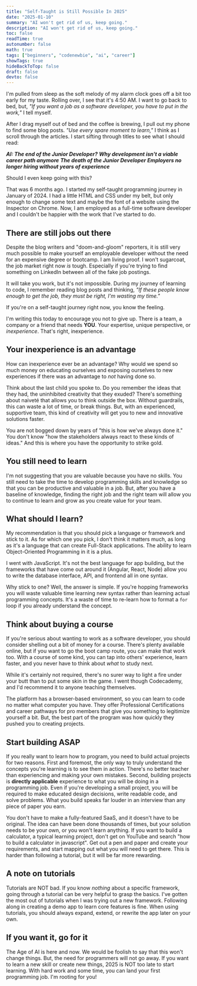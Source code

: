```yaml
---
title: "Self-Taught is Still Possible In 2025"
date: "2025-01-10"
summary: "AI won't get rid of us, keep going."
description: "AI won't get rid of us, keep going."
toc: false
readTime: true
autonumber: false
math: true
tags: ["beginners", "codenewbie", "ai", "career"]
showTags: true
hideBackToTop: false
draft: false
devto: false
---
```


I'm pulled from sleep as the soft melody of my alarm clock goes off a bit too early for my taste. Rolling over, I see that it's 4:50 AM. I want to go back to bed, but, *"If you want a job as a software developer, you have to put in the work,"* I tell myself.

After I drag myself out of bed and the coffee is brewing, I pull out my phone to find some blog posts. *"Use every spare moment to learn,"* I think as I scroll through the articles. I start sifting through titles to see what I should read:

*__AI: The end of the Junior Developer?__*
*__Why development isn't a viable career path anymore__*
*__The death of the Junior Developer__*
*__Employers no longer hiring without years of experience__*

Should I even keep going with this?

That was 6 months ago. I started my self-taught programming journey in January of 2024. I had a little HTML and CSS under my belt, but only enough to change some text and maybe the font of a website using the Inspector on Chrome. Now, I am employed as a full-time software developer and I couldn't be happier with the work that I've started to do. 

## There are still jobs out there

Despite the blog writers and "doom-and-gloom" reporters, it is still very much possible to make yourself an employable developer without the need for an expensive degree or bootcamp. I am living proof. I won't sugarcoat, the job market right now *is* tough. Especially if you're trying to find something on LinkedIn between all of the fake job postings. 

It will take you work, but it's not impossible. During my journey of learning to code, I remember reading blog posts and thinking, *"If these people know enough to get the job, they must be right, I'm wasting my time."* 

If you're on a self-taught journey right now, you know the feeling. 

I'm writing this today to encourage you not to give up. There is a team, a company or a friend that needs **YOU**. Your expertise, unique perspective, or _inexperience_. That's right, inexperience. 

## Your inexperience is an advantage

How can inexperience ever be an advantage? Why would we spend so much money on educating ourselves and exposing ourselves to new experiences if there was an advantage to *not* having done so. 

Think about the last child you spoke to. Do you remember the ideas that they had, the uninhibited creativity that they exuded? There's something about naiveté that allows you to think outside the box. Without guardrails, this can waste a lot of time, or break things. But, with an experienced, supportive team, this kind of creativity will get you to new and innovative solutions faster. 

You are not bogged down by years of "this is how we've always done it." You don't know "how the stakeholders always react to these kinds of ideas." And this is where you have the opportunity to strike gold.

## You still need to learn

I'm not suggesting that you are valuable because you have no skills. You still need to take the time to develop programming skills and knowledge so that you can be productive and valuable in a job. But, after you have a baseline of knowledge, finding the right job and the right team will allow you to continue to learn and grow as you create value for your team.

## What should I learn?

My recommendation is that you should pick a language or framework and stick to it. As for which one you pick, I don't think it matters much, as long as it's a language that can create Full-Stack applications. The ability to learn Object-Oriented Programming in it is a plus. 

I went with JavaScript. It's not the best language for app building, but the frameworks that have come out around it (Angular, React, Node) allow you to write the database interface, API, and frontend all in one syntax.

Why stick to one? Well, the answer is simple. If you're hopping frameworks you will waste valuable time learning new syntax rather than learning actual programming concepts. It's a waste of time to re-learn how to format a `for` loop if you already understand the concept. 

## Think about buying a course

If you're serious about wanting to work as a software developer, you should consider shelling out a bit of money for a course. There's plenty available online, but if you want to go the boot camp route, you can make that work too. With a course of some kind, you can tap into others' experience, learn faster, and you never have to think about *what* to study next.

While it's certainly not required, there's no surer way to light a fire under your butt than to put some skin in the game. I went though Codecademy, and I'd recommend it to anyone teaching themselves. 

The platform has a browser-based environment, so you can learn to code no matter what computer you have. They offer Professional Certifications and career pathways for pro members that give you something to legitimize yourself a bit. But, the best part of the program was how quickly they pushed you to creating projects. 

## Start building ASAP

If you really want to learn how to program, you need to build actual projects for two reasons. First and foremost, the only way to truly understand the concepts you're learning is to see them in action. There's no better teacher than experiencing and making your own mistakes. Second, building projects is __directly applicable__ experience to what you will be doing in a programming job. Even if you're developing a small project, you will be required to make educated design decisions, write readable code, and solve problems. What you build speaks far louder in an interview than any piece of paper you earn.

You don't have to make a fully-featured SaaS, and it doesn't have to be original. The idea can have been done thousands of times, but your solution needs to be your own, or you won't learn anything. If you want to build a calculator, a typical learning project, don't get on YouTube and search "how to build a calculator in javascript". Get out a pen and paper and create your requirements, and start mapping out what you will need to get there. This is harder than following a tutorial, but it will be far more rewarding. 

## A note on tutorials

Tutorials are NOT bad. If you know *nothing* about a specific framework, going through a tutorial can be very helpful to grasp the basics. I've gotten the most out of tutorials when I was trying out a new framework. Following along in creating a demo app to learn core features is fine. When using tutorials, you should always expand, extend, or rewrite the app later on your own.

## If you want it, go for it

The Age of AI is here and now. We would be foolish to say that this won't change things. But, the need for programmers will not go away. If you want to learn a new skill or create new things, 2025 is NOT too late to start learning. With hard work and some time, you can land your first programming job. I'm rooting for you!
